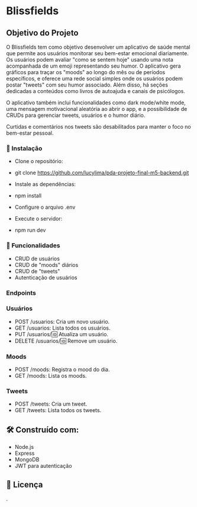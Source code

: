 # Blissfields

## Objetivo do Projeto

O Blissfields tem como objetivo desenvolver um aplicativo de saúde mental que permite aos usuários monitorar seu bem-estar emocional diariamente. Os usuários podem avaliar "como se sentem hoje" usando uma nota acompanhada de um emoji representando seu humor. O aplicativo gera gráficos para traçar os "moods" ao longo do mês ou de períodos específicos, e oferece uma rede social simples onde os usuários podem postar "tweets" com seu humor associado. Além disso, há seções dedicadas a conteúdos como livros de autoajuda e canais de psicólogos. 

O aplicativo também inclui funcionalidades como dark mode/white mode, uma mensagem motivacional aleatória ao abrir o app, e a possibilidade de CRUDs para gerenciar tweets, usuários e o humor diário. 

Curtidas e comentários nos tweets são desabilitados para manter o foco no bem-estar pessoal.


### 🔧 Instalação

- Clone o repositório:
- git clone https://github.com/lucylima/pda-projeto-final-m5-backend.git

- Instale as dependências:
- npm install

- Configure o arquivo .env 

- Execute o servidor:
- npm run dev


### 🔩 Funcionalidades

- CRUD de usuários
- CRUD de "moods" diários
- CRUD de "tweets"
- Autenticação de usuários



### Endpoints

  ### Usuários
- POST /usuarios: Cria um novo usuário.
- GET /usuarios: Lista todos os usuários.
- PUT /usuarios/:id: Atualiza um usuário.
- DELETE /usuarios/:id: Remove um usuário.

### Moods
- POST /moods: Registra o mood do dia.
- GET /moods: Lista os moods.

### Tweets
- POST /tweets: Cria um tweet.
- GET /tweets: Lista todos os tweets.


## 🛠️ Construído com:

- Node.js
- Express
- MongoDB
- JWT para autenticação


## 📄 Licença

.
